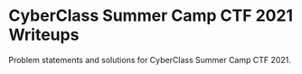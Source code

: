 # CyberClass Summer Camp CTF 2021 Writeups
Problem statements and solutions for CyberClass Summer Camp CTF 2021.

